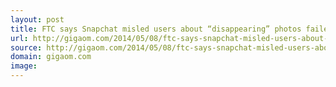 ```yaml
---
layout: post
title: FTC says Snapchat misled users about “disappearing” photos failed to secure personal data — Tech News and Analysis
url: http://gigaom.com/2014/05/08/ftc-says-snapchat-misled-users-about-disappearing-photos-failed-to-secure-personal-data/
source: http://gigaom.com/2014/05/08/ftc-says-snapchat-misled-users-about-disappearing-photos-failed-to-secure-personal-data/
domain: gigaom.com
image: 
---
```


